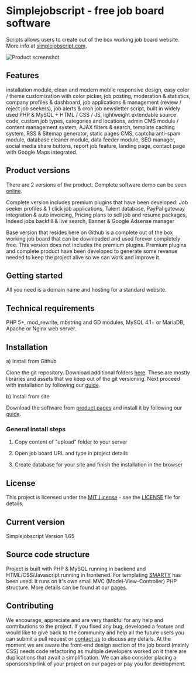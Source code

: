 # Simplejobscript - free job board software

Scripts allows users to create out of the box working job board website. More info at [simplejobscript.com](https://simplejobscript.com).

![Product screenshot](https://simplejobscript.com/wp-content/uploads/free/sjs_screen.png)


## Features

installation module, clean and modern mobile responsive design, easy color / theme customization with color picker, job posting, moderation & statistics, company profiles & dashboard, job applications & management (review / reject job seekers),  job alerts & cron job newsletter script, built in widely used PHP & MySQL + HTML / CSS / JS, lightweight extendable source code, custom job types, categories and locations, admin CMS module / content management system, AJAX filters & search, template caching system, RSS & Sitemap generator, static pages CMS, captcha anti-spam module, database cleaner module, data feeder module, SEO manager, social media share buttons, report job feature,  landing page, contact page with Google Maps integrated.


## Product versions

There are 2 versions of the product. Complete software demo can be seen [online](https://demo.simplejobscript.com/).

Complete version includes premium plugins that have been developed: Job seeker profiles & 1 click job applications, Talent database, PayPal gateway integration & auto invoicing, Pricing plans to sell job and resume packages, Indeed jobs backfill & live search, Banner & Google Adsense manager

Base version that resides here on Github is a complete out of the box working job board that can be downloaded and used forever completely free. This version does not includes the premium plugins. Premium plugins and complete product have been developed to generate some revenue needed to keep the project alive so we can work and improve it.


## Getting started

All you need is a domain name and hosting for a standard website.


## Technical requirements

PHP 5+, mod_rewrite, mbstring and GD modules, MySQL 4.1+ or MariaDB, Apache or Nginx web server.


## Installation

a) Install from Github
	
Clone the git repository. Download additional folders [here](https://simplejobscript.com/wp-content/uploads/free/sjs-git.zip). These are mostly libraries and assets that we keep out of the git versioning. Next proceed with installation by following our [guide](https://simplejobscript.com/docs/installation-guide/).

b) Install from site

Download the software from [product pages](https://simplejobscript.com/downloads/simplejobscript-base/) and install it by following our [guide](https://simplejobscript.com/docs/installation-guide/).


### General install steps

1. Copy content of "upload" folder to your server

2. Open job board URL and type in project details

3. Create database for your site and finish the installation in the browser


## License

This project is licensed under the [MIT License](https://github.com/Microsoft/calculator/blob/master/LICENSE) - see the [LICENSE](LICENSE) file for details.


## Current version

Simplejobscript Version 1.65


## Source code structure

Project is built with PHP & MySQL running in backend and HTML/CSS/Javascript running in frontened. For templating [SMARTY](https://www.smarty.net/) has been used. It runs on it's own small MVC (Model-View-Controller) PHP structure. More details can be found at our [pages](https://simplejobscript.com/code-structure/).


## Contributing

We encourage, appreciate and are very thankful for any help and contributions to the project. If you fixed any bug, developed a feature and would like to give back to the community and help all the future users you can submit a pull request or [contact us](https://simplejobscript.com/contact/) to discuss any details. At the moment we are aware the front-end design section of the job board (mainly CSS) needs code refactoring as multiple developers worked on it there are duplications that await a simplification. We can also consider placing a sponsorship link of your project on our pages or pay you for development.
